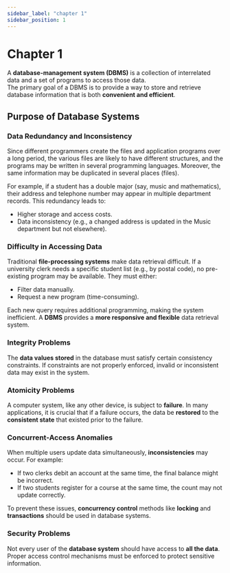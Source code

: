 ```yaml
---
sidebar_label: "chapter 1"
sidebar_position: 1
---
```


# Chapter 1

A **database-management system (DBMS)** is a collection of interrelated data and a set of programs to access those data.  
The primary goal of a DBMS is to provide a way to store and retrieve database information that is both **convenient and efficient**.

## Purpose of Database Systems

### Data Redundancy and Inconsistency

Since different programmers create the files and application programs over a long period, the various files are likely to have different structures, and the programs may be written in several programming languages. Moreover, the same information may be duplicated in several places (files).

For example, if a student has a double major (say, music and mathematics), their address and telephone number may appear in multiple department records. This redundancy leads to:

- Higher storage and access costs.
- Data inconsistency (e.g., a changed address is updated in the Music department but not elsewhere).

### Difficulty in Accessing Data

Traditional **file-processing systems** make data retrieval difficult. If a university clerk needs a specific student list (e.g., by postal code), no pre-existing program may be available. They must either:

- Filter data manually.
- Request a new program (time-consuming).

Each new query requires additional programming, making the system inefficient. A **DBMS** provides a **more responsive and flexible** data retrieval system.

### Integrity Problems

The **data values stored** in the database must satisfy certain consistency constraints. If constraints are not properly enforced, invalid or inconsistent data may exist in the system.

### Atomicity Problems

A computer system, like any other device, is subject to **failure**. In many applications, it is crucial that if a failure occurs, the data be **restored** to the **consistent state** that existed prior to the failure.

### Concurrent-Access Anomalies

When multiple users update data simultaneously, **inconsistencies** may occur. For example:

- If two clerks debit an account at the same time, the final balance might be incorrect.
- If two students register for a course at the same time, the count may not update correctly.

To prevent these issues, **concurrency control** methods like **locking** and **transactions** should be used in database systems.

### Security Problems

Not every user of the **database system** should have access to **all the data**. Proper access control mechanisms must be enforced to protect sensitive information.
